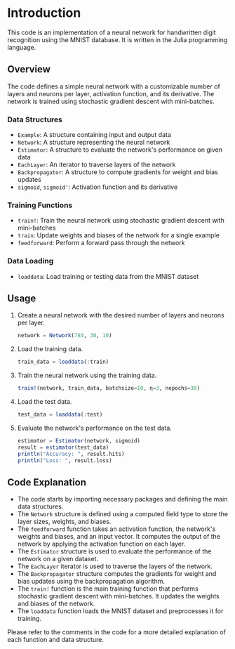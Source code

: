 # Introduction

This code is an implementation of a neural network for handwritten digit recognition using
the MNIST database. It is written in the Julia programming language.

## Overview

The code defines a simple neural network with a customizable number of layers and neurons
per layer, activation function, and its derivative. The network is trained using stochastic
gradient descent with mini-batches.

### Data Structures

- `Example`: A structure containing input and output data
- `Network`: A structure representing the neural network
- `Estimator`: A structure to evaluate the network's performance on given data
- `EachLayer`: An iterator to traverse layers of the network
- `Backpropagator`: A structure to compute gradients for weight and bias updates
- `sigmoid`, `sigmoid'`: Activation function and its derivative

### Training Functions

- `train!`: Train the neural network using stochastic gradient descent with mini-batches
- `train`: Update weights and biases of the network for a single example
- `feedforward`: Perform a forward pass through the network

### Data Loading

- `loaddata`: Load training or testing data from the MNIST dataset

## Usage

1. Create a neural network with the desired number of layers and neurons per layer.

   ```julia
   network = Network(784, 30, 10)
   ```

2. Load the training data.

   ```julia
   train_data = loaddata(:train)
   ```

3. Train the neural network using the training data.

   ```julia
   train!(network, train_data, batchsize=10, η=3, nepochs=30)
   ```

4. Load the test data.

   ```julia
   test_data = loaddata(:test)
   ```

5. Evaluate the network's performance on the test data.

   ```julia
   estimator = Estimator(network, sigmoid)
   result = estimator(test_data)
   println("Accuracy: ", result.hits)
   println("Loss: ", result.loss)
   ```

## Code Explanation

- The code starts by importing necessary packages and defining the main data structures.
- The `Network` structure is defined using a computed field type to store the layer sizes,
  weights, and biases.
- The `feedforward` function takes an activation function, the network's weights and biases,
  and an input vector. It computes the output of the network by applying the activation
  function on each layer.
- The `Estimator` structure is used to evaluate the performance of the network on a given
  dataset.
- The `EachLayer` iterator is used to traverse the layers of the network.
- The `Backpropagator` structure computes the gradients for weight and bias updates using
  the backpropagation algorithm.
- The `train!` function is the main training function that performs stochastic gradient
  descent with mini-batches. It updates the weights and biases of the network.
- The `loaddata` function loads the MNIST dataset and preprocesses it for training.

Please refer to the comments in the code for a more detailed explanation of each function
and data structure.
